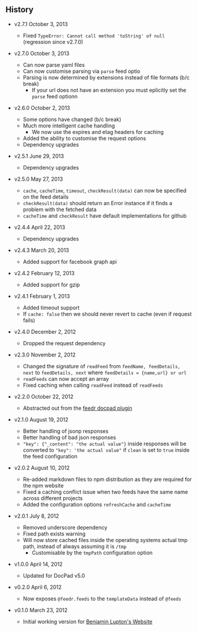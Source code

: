 ## History

- v2.7.1 October 3, 2013
	- Fixed `TypeError: Cannot call method 'toString' of null` (regression since v2.7.0)

- v2.7.0 October 3, 2013
	- Can now parse yaml files
	- Can now customise parsing via `parse` feed optio
	- Parsing is now determined by extensions instead of file formats (b/c break)
		- If your url does not have an extension you must eplicitly set the `parse` feed optionn

- v2.6.0 October 2, 2013
	- Some options have changed (b/c break)
	- Much more intelligent cache handling
		- We now use the expires and etag headers for caching
	- Added the ability to customise the request options
	- Dependency upgrades

- v2.5.1 June 29, 2013
	- Dependency upgrades

- v2.5.0 May 27, 2013
	- `cache`, `cacheTime`, `timeout`, `checkResult(data)` can now be specified on the feed details
	- `checkResult(data)` should return an Error instance if it finds a problem with the fetched data
	- `cacheTime` and `checkResult` have default implementations for github

- v2.4.4 April 22, 2013
	- Dependency upgrades

- v2.4.3 March 20, 2013
	- Added support for facebook graph api

- v2.4.2 February 12, 2013
	- Added support for gzip

- v2.4.1 February 1, 2013
	- Added timeout support
	- If `cache: false` then we should never revert to cache (even if request fails)

- v2.4.0 December 2, 2012
	- Dropped the request dependency

- v2.3.0 November 2, 2012
	- Changed the signature of `readFeed` from `feedName, feedDetails, next` to `feedDetails, next` where `feedDetails = {name,url} or url`
	- `readFeeds` can now accept an array
	- Fixed caching when calling `readFeed` instead of `readFeeds`

- v2.2.0 October 22, 2012
	- Abstracted out from the [feedr docpad plugin](http://docpad.org/plugin/feedr)

- v2.1.0 August 19, 2012
	- Better handling of jsonp responses
	- Better handling of bad json responses
	- `"key": {"_content": "the actual value"}` inside responses will be converted to `"key": 'the actual value"` if `clean` is set to `true` inside the feed configuration

- v2.0.2 August 10, 2012
	- Re-added markdown files to npm distribution as they are required for the npm website
	- Fixed a caching conflict issue when two feeds have the same name across different projects
	- Added the configuration options `refreshCache` and `cacheTime`

- v2.0.1 July 8, 2012
	- Removed underscore dependency
	- Fixed path exists warning
	- Will now store cached files inside the operating systems actual tmp path, instead of always assuming it is `/tmp`
		- Customisable by the `tmpPath` configuration option

- v1.0.0 April 14, 2012
	- Updated for DocPad v5.0

- v0.2.0 April 6, 2012
	- Now exposes `@feedr.feeds` to the `templateData` instead of `@feeds`

- v0.1.0 March 23, 2012
	- Initial working version for [Benjamin Lupton's Website](https://github.com/balupton/balupton.docpad)